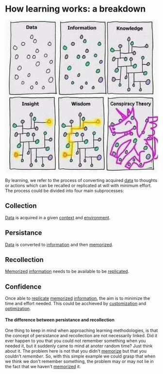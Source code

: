 # How learning works: a breakdown

![](/assets/images/learning.png)

By learning, we refer to the process of converting acquired [data](/learning/data.md) to thoughts or actions which can be recalled or replicated at will with minimum effort.
The process could be divided into four main subprocesses:

## Collection

[Data](/learning/data.md) is acquired in a given [context](/learning/data/context.md) and [environment](/learning/data/environment.md).

## Persistance

[Data](/learning/data.md) is converted to [information](/learning/information.md) and then [memorized](/learning/memorization.md).

## Recollection

[Memorized](/learning/memorization.md) [information](/learning/information.md) needs to be available to be [replicated](/learning/replication.md).

## Confidence

Once able to [replicate](/learning/replication.md) [memorized](/learning/memorization.md) [information](/learning/information.md), the aim is to minimize the time and effort needed. This could be acchieved by [customization](/learning/customization.md) and [optimization](/learning/optimization.md).

#### The difference between persistance and recollection

One thing to keep in mind when approaching learning methodologies, is that the concept of persistance and recollection are not necessarily linked. Did it ever happen to you that you could not remember something when you needed it, but it suddenly came to mind at anoter random time? Just think about it. The problem here is not that you didn't [memorize](/learning/memorization) but that you couldn't _remember_. So, with this simple example we could grasp that when we think we don't remember something, the problem may or may not lie in the fact that we haven't [memorized](/learning/memorization) it.